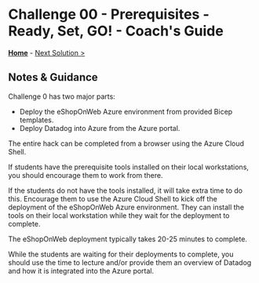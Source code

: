 # Challenge 00 - Prerequisites - Ready, Set, GO! - Coach's Guide

**[Home](./README.md)** - [Next Solution >](./Solution-01.md)

## Notes & Guidance

Challenge 0 has two major parts:
- Deploy the eShopOnWeb Azure environment from provided Bicep templates.
- Deploy Datadog into Azure from the Azure portal.

The entire hack can be completed from a browser using the Azure Cloud Shell.

If students have the prerequisite tools installed on their local workstations, you should encourage them to work from there.

If the students do not have the tools installed, it will take extra time to do this. Encourage them to use the Azure Cloud Shell to kick off the deployment of the eShopOnWeb Azure environment. They can install the tools on their local workstation while they wait for the deployment to complete.

The eShopOnWeb deployment typically takes 20-25 minutes to complete.

While the students are waiting for their deployments to complete, you should use the time to lecture and/or provide them an overview of Datadog and how it is integrated into the Azure portal.

